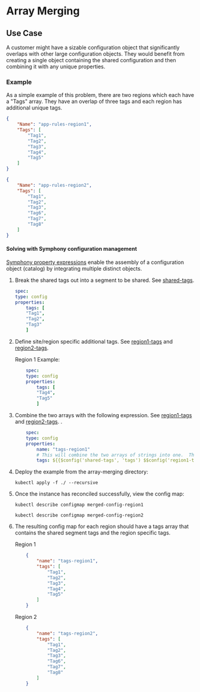# Array Merging

## Use Case

A customer might have a sizable configuration object that significantly overlaps with other large configuration objects. They would benefit from creating a single object containing the shared configuration and then combining it with any unique properties.

### Example

As a simple example of this problem, there are two regions which each have a "Tags" array.  They have an overlap of three tags and each region has additional unique tags.

```json
{
    "Name": "app-rules-region1",
    "Tags": [
        "Tag1",
        "Tag2",
        "Tag3",
        "Tag4",
        "Tag5"
    ]
}
```

```json
{
    "Name": "app-rules-region2",
    "Tags": [
        "Tag1",
        "Tag2",
        "Tag3",
        "Tag6",
        "Tag7",
        "Tag8"
    ]
}
```

#### Solving with Symphony configuration management

[Symphony property expressions](../../../symphony-book/concepts/unified-object-model/property-expressions.md#functions) enable the assembly of a configuration object (catalog) by integrating multiple distinct objects.

1. Break the shared tags out into a segment to be shared.  See [shared-tags](./catalogs/shared-tags.yml).

    ```yml
    spec:
    type: config
    properties:
        tags: [
        "Tag1",
        "Tag2",
        "Tag3"
        ]
    ```

1. Define site/region specific additional tags.  See [region1-tags](./catalogs/region1-tags.yml) and [region2-tags](./catalogs/region2-tags.yml).

    Region 1 Example:

    ```yml
        spec:
        type: config
        properties:
            tags: [
            "Tag4",
            "Tag5"
            ]
    ```

1. Combine the two arrays with the following expression.  See [region1-tags](./catalogs/region1-tags.yml) and [region2-tags](./catalogs/region2-tags.yml).
.

    ```yml
        spec:
        type: config
        properties:
            name: "tags-region1"
            # This will combine the two arrays of strings into one.  The double dollar sign on the second config object is required
            tags: ${{$config('shared-tags', 'tags') $$config('region1-tags', 'tags')}}
    ```

1. Deploy the example from the array-merging directory:

    `kubectl apply -f ./ --recursive`
1. Once the instance has reconciled successfully, view the config map:

    `kubectl describe configmap merged-config-region1`

    `kubectl describe configmap merged-config-region2`
1. The resulting config map for each region should have a tags array that contains the shared segment tags and the region specific tags.

    Region 1

    ```json
        {
            "name": "tags-region1",
            "tags": [
                "Tag1",
                "Tag2",
                "Tag3",
                "Tag4",
                "Tag5"
            ]
        }
    ```

    Region 2

    ```json
        {
            "name": "tags-region2",
            "tags": [
                "Tag1",
                "Tag2",
                "Tag3",
                "Tag6",
                "Tag7",
                "Tag8"
            ]
        }
    ```
